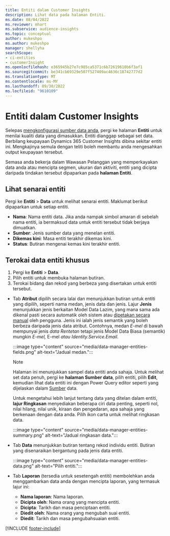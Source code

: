 ```yaml
---
title: Entiti dalam Customer Insights
description: Lihat data pada halaman Entiti.
ms.date: 08/04/2022
ms.reviewer: mhart
ms.subservice: audience-insights
ms.topic: conceptual
author: mukeshpo
ms.author: mukeshpo
manager: shellyha
searchScope:
- ci-entities
- customerInsight
ms.openlocfilehash: e365945b27e7c985ca5371c6b72619610b6f3af1
ms.sourcegitcommit: be341cb69329e507f527409ac4636c18742777d2
ms.translationtype: MT
ms.contentlocale: ms-MY
ms.lasthandoff: 09/30/2022
ms.locfileid: "9610109"
---
```

# <a name="entities-in-customer-insights"></a>Entiti dalam Customer Insights

Selepas [mengkonfigurasi sumber data anda](data-sources.md), pergi ke halaman **Entiti** untuk menilai kualiti data yang dimasukkan. Entiti dianggap sebagai set data. Berbilang keupayaan Dynamics 365 Customer Insights dibina sekitar entiti ini. Mengkajinya semula dengan teliti boleh membantu anda mengesahkan output keupayaan tersebut.

Semasa anda bekerja dalam Wawasan Pelanggan yang memperkayakan data anda atau mencipta segmen, ukuran dan aktiviti, entiti yang dicipta daripada tindakan tersebut dipaparkan pada **halaman Entiti**.

## <a name="view-a-list-of-entities"></a>Lihat senarai entiti

Pergi ke **Entiti** > **Data** untuk melihat senarai entiti. Maklumat berikut dipaparkan untuk setiap entiti.

- **Nama**: Nama entiti data. Jika anda nampak simbol amaran di sebelah nama entiti, ia bermaksud data untuk entiti tersebut tidak berjaya dimuatkan.
- **Sumber**: Jenis sumber data yang menelan entiti.
- **Dikemas kini**: Masa entiti terakhir dikemas kini.
- **Status**: Butiran mengenai kemas kini terakhir entiti.

## <a name="explore-a-specific-entitys-data"></a>Terokai data entiti khusus

1. Pergi ke **Entiti** > **Data**.
1. Pilih entiti untuk membuka halaman butiran.  
1. Terokai bidang dan rekod yang berbeza yang disertakan untuk entiti tersebut.

- Tab **Atribut** dipilih secara lalai dan menunjukkan butiran untuk entiti yang dipilih, seperti nama medan, jenis data dan jenis. Lajur **Jenis** menunjukkan jenis berkaitan Model Data Lazim, yang mana sama ada dikenal pasti secara automatik oleh sistem atau [dipetakan secara manual](map-entities.md) oleh pengguna. Jenis ini ialah jenis semantik yang boleh berbeza daripada jenis data atribut. Contohnya, medan *E-mel* di bawah mempunyai jenis *data Rentetan* tetapi jenis Model Data Biasa (semantik) mungkin *E-mel,* E-mel *atau* *Identity.Service.Email*.

   :::image type="content" source="media/data-manager-entities-fields.png" alt-text="Jadual medan.":::

   > [!NOTE]
   > Halaman ini menunjukkan sampel data entiti anda sahaja. Untuk melihat set data penuh, pergi ke **halaman Sumber data**, pilih entiti, pilih **Edit**, kemudian lihat data entiti ini dengan Power Query editor seperti yang dijelaskan dalam [Sumber](data-sources.md) data.

   Untuk mengetahui lebih lanjut tentang data yang ditelan dalam entiti, **lajur Ringkasan** menyediakan beberapa ciri data penting, seperti nol, nilai hilang, nilai unik, kiraan dan pengedaran, apa sahaja yang berkenaan dengan data anda. Pilih ikon carta untuk melihat ringkasan data.

   :::image type="content" source="media/data-manager-entities-summary.png" alt-text="Jadual ringkasan data.":::

- Tab **Data** menunjukkan butiran tentang rekod individu entiti. Butiran yang disenaraikan bergantung pada jenis data entiti.

   :::image type="content" source="media/data-manager-entities-data.png" alt-text="Pilih entiti.":::

- Tab **Laporan** (tersedia untuk sesetengah entiti) membolehkan anda menggambarkan data anda dengan mencipta laporan, yang termasuk lajur ini:

  - **Nama laporan**: Nama laporan.
  - **Dicipta oleh**: Nama orang yang mencipta entiti.
  - **Dicipta**: Tarikh dan masa penciptaan entiti.
  - **Diedit oleh**: Nama orang yang mengubah suai entiti.
  - **Diedit**: Tarikh dan masa pengubahsuaian entiti.

[!INCLUDE [footer-include](includes/footer-banner.md)]
